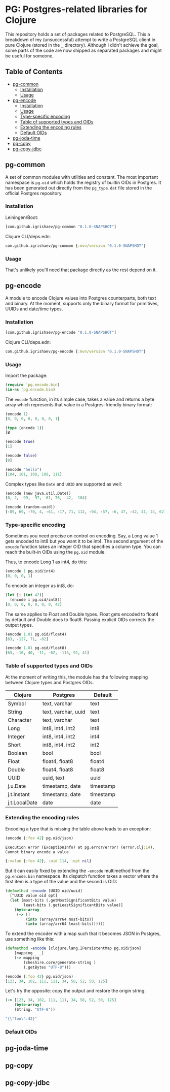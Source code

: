 # PG: Postgres-related libraries for Clojure

This repository holds a set of packages related to PostgreSQL. This a breakdown
of my (unsuccessful) attempt to write a PostgreSQL client in pure Clojure
(stored in the `_` directory). Although I didn't achieve the goal, some parts of
the code are now shipped as separated packages and might be useful for someone.

## Table of Contents

<!-- toc -->

- [pg-common](#pg-common)
  * [Installation](#installation)
  * [Usage](#usage)
- [pg-encode](#pg-encode)
  * [Installation](#installation-1)
  * [Usage](#usage-1)
  * [Type-specific encoding](#type-specific-encoding)
  * [Table of supported types and OIDs](#table-of-supported-types-and-oids)
  * [Extending the encoding rules](#extending-the-encoding-rules)
  * [Default OIDs](#default-oids)
- [pg-joda-time](#pg-joda-time)
- [pg-copy](#pg-copy)
- [pg-copy-jdbc](#pg-copy-jdbc)

<!-- tocstop -->

## pg-common

A set of common modules with utilities and constant. The most important
namespace is `pg.oid` which holds the registry of builtin OIDs in Postgres. It
has been generated out directly from the `pg_type.dat` file stored in the
official Postgres repository.

### Installation

Leiningen/Boot:

~~~clojure
[com.github.igrishaev/pg-common "0.1.0-SNAPSHOT"]
~~~

Clojure CLI/deps.edn:

~~~clojure
com.github.igrishaev/pg-common {:mvn/version "0.1.0-SNAPSHOT"}
~~~

### Usage

That's unlikely you'll need that package directly as the rest depend on it.

## pg-encode

A module to encode Clojure values into Postgres counterparts, both text and
binary. At the moment, supports only the binary format for primitives, UUIDs and
date/time types.

### Installation

~~~clojure
[com.github.igrishaev/pg-encode "0.1.0-SNAPSHOT"]
~~~

Clojure CLI/deps.edn:

~~~clojure
com.github.igrishaev/pg-encode {:mvn/version "0.1.0-SNAPSHOT"}
~~~

### Usage

Import the package:

~~~clojure
(require 'pg.encode.bin)
(in-ns 'pg.encode.bin)
~~~

The `encode` function, in its simple case, takes a value and returns a byte
array which represents that value in a Postgres-friendly binary format:

~~~clojure
(encode 1)
[0, 0, 0, 0, 0, 0, 0, 1]

(type (encode 1))
[B

(encode true)
[1]

(encode false)
[0]

(encode "hello")
[104, 101, 108, 108, 111]
~~~

Complex types like `Date` and `UUID` are supported as well:

~~~clojure
(encode (new java.util.Date))
[0, 2, -99, -97, -61, 76, -42, -104]

(encode (random-uuid))
[-89, 69, -70, 4, -61, -17, 71, 112, -94, -57, -6, 47, -42, 41, 24, 62]
~~~

### Type-specific encoding

Sometimes you need precise on control on encoding. Say, a Long value 1 gets
encoded to int8 but you want it to be int4. The second argument of the `encode`
function takes an integer OID that specifies a column type. You can reach the
built-in OIDs using the `pg.oid` module.

Thus, to encode Long 1 as int4, do this:

~~~clojure
(encode 1 pg.oid/int4)
[0, 0, 0, 1]
~~~

To encode an integer as int8, do:

~~~clojure
(let [i (int 42)]
  (encode i pg.oid/int8))
[0, 0, 0, 0, 0, 0, 0, 42]
~~~

The same applies to Float and Double types. Float gets encoded to float4 by
default and Double does to float8. Passing explicit OIDs corrects the output
types.

~~~clojure
(encode 1.01 pg.oid/float4)
[63, -127, 71, -82]

(encode 1.01 pg.oid/float8)
[63, -16, 40, -11, -62, -113, 92, 41]
~~~

### Table of supported types and OIDs

At the moment of writing this, the module has the following mapping between
Clojure types and Postgres OIDs.

| Clojure       | Postgres            | Default   |
|---------------|---------------------|-----------|
| Symbol        | text, varchar       | text      |
| String        | text, varchar, uuid | text      |
| Character     | text, varchar       | text      |
| Long          | int8, int4, int2    | int8      |
| Integer       | int8, int4, int2    | int4      |
| Short         | int8, int4, int2    | int2      |
| Boolean       | bool                | bool      |
| Float         | float4, float8      | float4    |
| Double        | float4, float8      | float8    |
| UUID          | uuid, text          | uuid      |
| j.u.Date      | timestamp, date     | timestamp |
| j.t.Instant   | timestamp, date     | timestamp |
| j.t.LocalDate | date                | date      |

### Extending the encoding rules

Encoding a type that is missing the table above leads to an exception:

~~~clojure
(encode {:foo 42} pg.oid/json)

Execution error (ExceptionInfo) at pg.error/error! (error.clj:14).
Cannot binary encode a value

{:value {:foo 42}, :oid 114, :opt nil}
~~~

But it can easily fixed by extending the `-encode` multimethod from the
`pg.encode.bin` namespace. Its dispatch function takes a vector where the first
item is a type of the value and the second is OID:

~~~clojure
(defmethod -encode [UUID oid/uuid]
  [^UUID value oid opt]
  (let [most-bits (.getMostSignificantBits value)
        least-bits (.getLeastSignificantBits value)]
    (byte-array
     (-> []
         (into (array/arr64 most-bits))
         (into (array/arr64 least-bits))))))
~~~

To extend the encoder with a map such that it becomes JSON in Postgres, use
something like this:

~~~clojure
(defmethod -encode [clojure.lang.IPersistentMap pg.oid/json]
    [mapping _ _]
    (-> mapping
        (cheshire.core/generate-string )
        (.getBytes "UTF-8")))

(encode {:foo 42} pg.oid/json)
[123, 34, 102, 111, 111, 34, 58, 52, 50, 125]
~~~

Let's try the opposite: copy the output and restore the origin string:

~~~clojure
(-> [123, 34, 102, 111, 111, 34, 58, 52, 50, 125]
    (byte-array)
    (String. "UTF-8"))

"{\"foo\":42}"
~~~

### Default OIDs

## pg-joda-time

## pg-copy

## pg-copy-jdbc
